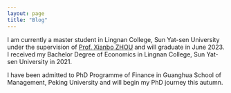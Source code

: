 ```yaml
---
layout: page
title: "Blog"
---
```


I am currently a master student in Lingnan College, Sun Yat-sen University under the supervision of [Prof. Xianbo ZHOU](https://lingnan.sysu.edu.cn/faculty/ZhouXianbo) and will graduate in June 2023. I received my Bachelor Degree of Economics in Lingnan College, Sun Yat-sen University in 2021.

I have been admitted to PhD Programme of Finance in Guanghua School of Management, Peking University and will begin my PhD journey this autumn.






